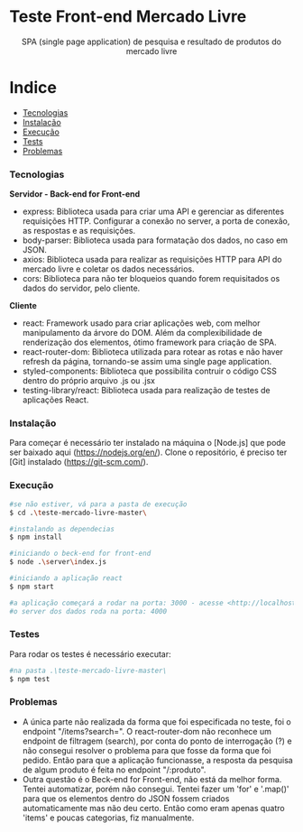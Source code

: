 # Teste Front-end Mercado Livre
<p align="center">SPA (single page application) de pesquisa e resultado de produtos do mercado livre</p>

Indice
=================
<!--ts-->
   * [Tecnologias](#tecnologias)
   * [Instalação](#instalação)
   * [Execução](#execução)
   * [Tests](#testes) 
   * [Problemas](#problemas) 
<!--te-->

### Tecnologias
**Servidor - Back-end for Front-end**
- express: 
    Biblioteca usada para criar uma API e gerenciar as diferentes 
    requisições HTTP. Configurar a conexão no server, 
    a porta de conexão, as respostas e as requisições.
- body-parser: 
    Biblioteca usada para formatação dos dados, no caso em JSON.
- axios: 
    Biblioteca usada para realizar as requisições HTTP para API do 
    mercado livre e coletar os dados necessários.
- cors:
    Biblioteca para não ter bloqueios quando forem requisitados os dados
    do servidor, pelo cliente.

**Cliente**
- react: 
    Framework usado para criar aplicações web, com melhor manipulamento da árvore 
    do DOM. Além da complexibilidade de renderização dos elementos, ótimo framework 
    para criação de SPA. 
- react-router-dom:
    Biblioteca utilizada para rotear as rotas e não haver refresh da página, tornando-se 
    assim uma single page application.
- styled-components:
    Biblioteca que possibilita contruir o código CSS dentro do próprio arquivo .js ou .jsx
- testing-library/react:
    Biblioteca usada para realização de testes de aplicações React.

### Instalação 
Para começar é necessário ter instalado na máquina o [Node.js] que pode ser baixado aqui (https://nodejs.org/en/).
Clone o repositório, é preciso ter [Git] instalado (https://git-scm.com/).

### Execução
```bash
#se não estiver, vá para a pasta de execução
$ cd .\teste-mercado-livre-master\

#instalando as dependecias
$ npm install

#iniciando o beck-end for front-end
$ node .\server\index.js

#iniciando a aplicação react
$ npm start

#a aplicação começará a rodar na porta: 3000 - acesse <http://localhost:3000>
#o server dos dados roda na porta: 4000 
```

### Testes
Para rodar os testes é necessário executar:

```bash
#na pasta .\teste-mercado-livre-master\
$ npm test 
```

### Problemas
- A única parte não realizada da forma que foi especificada no teste, foi o endpoint "/items?search=".
O react-router-dom não reconhece um endpoint de filtragem (search), por conta do ponto de interrogação (?) e 
não consegui resolver o problema para que fosse da forma que foi pedido.
Então para que a aplicação funcionasse, a resposta da pesquisa de algum produto é feita no endpoint "/:produto".
- Outra questão é o Beck-end for Front-end, não está da melhor forma. Tentei automatizar, porém não consegui. Tentei fazer
um 'for' e '.map()' para que os elementos dentro do JSON fossem criados automaticamente mas não deu certo. Então
como eram apenas quatro 'items' e poucas categorias, fiz manualmente. 
